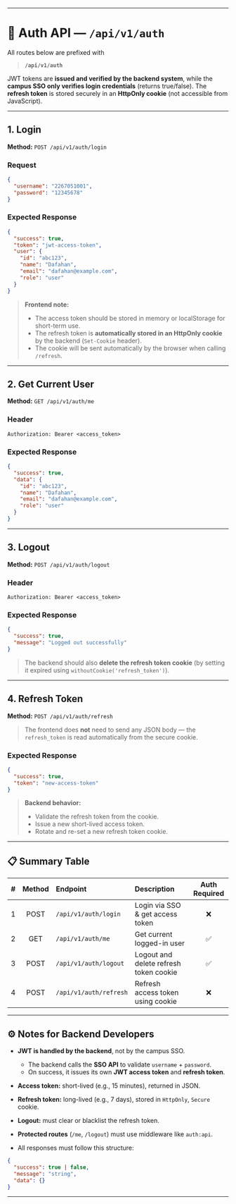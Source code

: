 
---

# 🔐 Auth API — `/api/v1/auth`

All routes below are prefixed with

> **`/api/v1/auth`**

JWT tokens are **issued and verified by the backend system**,
while the **campus SSO only verifies login credentials** (returns true/false).
The **refresh token** is stored securely in an **HttpOnly cookie** (not accessible from JavaScript).

---

## 1. Login

**Method:** `POST /api/v1/auth/login`

### Request

```json
{
  "username": "2267051001",
  "password": "12345678"
}
```

### Expected Response

```json
{
  "success": true,
  "token": "jwt-access-token",
  "user": {
    "id": "abc123",
    "name": "Dafahan",
    "email": "dafahan@example.com",
    "role": "user"
  }
}
```

> **Frontend note:**
>
> * The access token should be stored in memory or localStorage for short-term use.
> * The refresh token is **automatically stored in an HttpOnly cookie** by the backend (`Set-Cookie` header).
> * The cookie will be sent automatically by the browser when calling `/refresh`.

---

## 2. Get Current User

**Method:** `GET /api/v1/auth/me`

### Header

```
Authorization: Bearer <access_token>
```

### Expected Response

```json
{
  "success": true,
  "data": {
    "id": "abc123",
    "name": "Dafahan",
    "email": "dafahan@example.com",
    "role": "user"
  }
}
```

---

## 3. Logout

**Method:** `POST /api/v1/auth/logout`

### Header

```
Authorization: Bearer <access_token>
```

### Expected Response

```json
{
  "success": true,
  "message": "Logged out successfully"
}
```

> The backend should also **delete the refresh token cookie**
> (by setting it expired using `withoutCookie('refresh_token')`).

---

## 4. Refresh Token

**Method:** `POST /api/v1/auth/refresh`

> The frontend does **not** need to send any JSON body —
> the `refresh_token` is read automatically from the secure cookie.

### Expected Response

```json
{
  "success": true,
  "token": "new-access-token"
}
```

> **Backend behavior:**
>
> * Validate the refresh token from the cookie.
> * Issue a new short-lived access token.
> * Rotate and re-set a new refresh token cookie.

---

## 📋 Summary Table

|  # | Method | Endpoint               | Description                            | Auth Required |
| -: | :----: | :--------------------- | :------------------------------------- | :-----------: |
|  1 |  POST  | `/api/v1/auth/login`   | Login via SSO & get access token       |       ❌       |
|  2 |   GET  | `/api/v1/auth/me`      | Get current logged-in user             |       ✅       |
|  3 |  POST  | `/api/v1/auth/logout`  | Logout and delete refresh token cookie |       ✅       |
|  4 |  POST  | `/api/v1/auth/refresh` | Refresh access token using cookie      |       ❌       |

---

## ⚙️ Notes for Backend Developers

* **JWT is handled by the backend**, not by the campus SSO.

  * The backend calls the **SSO API** to validate `username` + `password`.
  * On success, it issues its own **JWT access token** and **refresh token**.
* **Access token:** short-lived (e.g., 15 minutes), returned in JSON.
* **Refresh token:** long-lived (e.g., 7 days), stored in `HttpOnly`, `Secure` cookie.
* **Logout:** must clear or blacklist the refresh token.
* **Protected routes** (`/me`, `/logout`) must use middleware like `auth:api`.
* All responses must follow this structure:

```json
{
  "success": true | false,
  "message": "string",
  "data": {}
}
```

---

